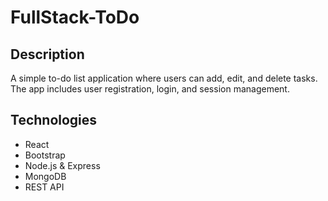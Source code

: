 # FullStack-ToDo

## Description
A simple to-do list application where users can add, edit, and delete tasks. The app includes user registration, login, and session management.

## Technologies
- React
- Bootstrap
- Node.js & Express
- MongoDB
- REST API
